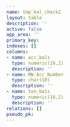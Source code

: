 ```yaml
---
name: tmp_bal_check2
layout: table
description: ''
active: false
app_area: ''
primary_key: 
indexes: []
columns:
- name: acc_bals
  type: numeric(16,2)
  description: ''
- name: MW_Acc_Number
  type: char(10)
  description: ''
- name: ten_bals
  type: numeric(16,2)
  description: ''
relations: []
pseudo_pk: 
---
```


